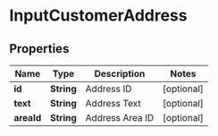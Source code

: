 
# InputCustomerAddress

## Properties
Name | Type | Description | Notes
------------ | ------------- | ------------- | -------------
**id** | **String** | Address ID |  [optional]
**text** | **String** | Address Text |  [optional]
**areaId** | **String** | Address Area ID |  [optional]



